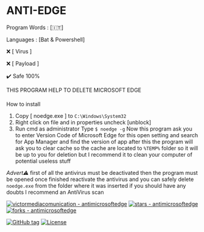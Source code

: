 # ANTI-EDGE
Program Words : [🇮🇹]

Languages : [Bat & Powershell]

❌ [ Virus ]

❌ [ Payload ]

✔️ Safe 100%

THIS PROGRAM HELP TO DELETE MICROSOFT EDGE
####
How to install
1. Copy [ noedge.exe ] to `C:\Windows\System32`
2. Right click on file and in properties uncheck [unblock]
3. Run cmd as administrator
Type
`$ noedge -g`
Now this program ask you to enter Version Code of Microsoft Edge for this
open setting and search for App Manager and find the version of app
after this the program will ask you to clear cache so the cache are located to `%TEMP%` folder so it will be up to you for deletion but I recommend it to clean your computer of potential useless stuff

_Advert⚠️_
first of all the antivirus must be deactivated then the program must be opened
once finished reactivate the antivirus and you can safely delete `noedge.exe` from the folder 
where it was inserted if you should have any doubts
I recommend an AntiVirus scan

[![victormediacomunication - antimicrosoftedge](https://img.shields.io/static/v1?label=victormediacomunication&message=antimicrosoftedge&color=blue&logo=github)](https://github.com/victormediacomunication/antimicrosoftedge)
[![stars - antimicrosoftedge](https://img.shields.io/github/stars/victormediacomunication/antimicrosoftedge?style=social)](https://github.com/victormediacomunication/antimicrosoftedge)
[![forks - antimicrosoftedge](https://img.shields.io/github/forks/victormediacomunication/antimicrosoftedge?style=social)](https://github.com/victormediacomunication/antimicrosoftedge)

[![GitHub tag](https://img.shields.io/github/tag/victormediacomunication/antimicrosoftedge?include_prereleases=&sort=semver&color=purple)](https://github.com/victormediacomunication/antimicrosoftedge/releases/)
[![License](https://img.shields.io/badge/License-MIT-blue)](#license)
